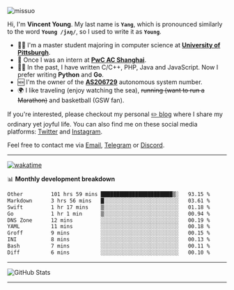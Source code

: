 <p align="left"> <img src="https://komarev.com/ghpvc/?username=missuo&label=Profile%20views&color=0e75b6&style=flat" alt="missuo" /> </p>


Hi, I'm **Vincent Young**. My last name is **`Yang`**, which is pronounced similarly to the word **`Young /jʌŋ/`**, so I used to write it as **`Young`**. 

-  👨‍🎓 I'm a master student majoring in computer science at [**University of Pittsburgh**](https://www.pitt.edu).
-  💼 Once I was an intern at **[PwC AC Shanghai](https://www.linkedin.com/company/pwc-ac-shanghai/)**.
-  👨‍💻 In the past, I have written C/C++, PHP, Java and JavaScript. Now I prefer writing **Python** and **Go**.
-  🆕 I'm the owner of the **[AS206729](https://bgp.tools/AS206729)** autonomous system number.
-  🌍 I like traveling (enjoy watching the sea), ~~running (want to run a Marathon)~~ and basketball (GSW fan).

If you're interested, please checkout my personal [✏️ blog](https://missuo.me/) where I share my ordinary yet joyful life. You can also find me on these social media platforms: [Twitter](https://twitter.com/m1ssuo) and [Instagram](https://www.instagram.com/m1ssuo).

Feel free to contact me via <a href="mailto:i@yyt.moe">Email</a>, [Telegram](https://t.me/missuo) or [Discord](https://discordapp.com/users/missuo#7448).

-------

[![wakatime](https://wakatime.com/badge/user/c13cd961-40ca-417a-afb6-1f9ea8ac295c.svg)](https://wakatime.com/@missuo)

📊 **Monthly development breakdown**
<!--START_SECTION:waka-->

```txt
Other         101 hrs 59 mins ███████████████████████▒░   93.15 %
Markdown      3 hrs 56 mins   █░░░░░░░░░░░░░░░░░░░░░░░░   03.61 %
Swift         1 hr 17 mins    ▒░░░░░░░░░░░░░░░░░░░░░░░░   01.18 %
Go            1 hr 1 min      ▒░░░░░░░░░░░░░░░░░░░░░░░░   00.94 %
DNS Zone      12 mins         ░░░░░░░░░░░░░░░░░░░░░░░░░   00.19 %
YAML          11 mins         ░░░░░░░░░░░░░░░░░░░░░░░░░   00.18 %
Groff         9 mins          ░░░░░░░░░░░░░░░░░░░░░░░░░   00.15 %
INI           8 mins          ░░░░░░░░░░░░░░░░░░░░░░░░░   00.13 %
Bash          7 mins          ░░░░░░░░░░░░░░░░░░░░░░░░░   00.11 %
Diff          6 mins          ░░░░░░░░░░░░░░░░░░░░░░░░░   00.10 %
```

<!--END_SECTION:waka-->

-------

![GitHub Stats](https://github-readme-stats-opal-alpha-76.vercel.app/api?username=missuo&show_icons=true&theme=transparent)

-------

